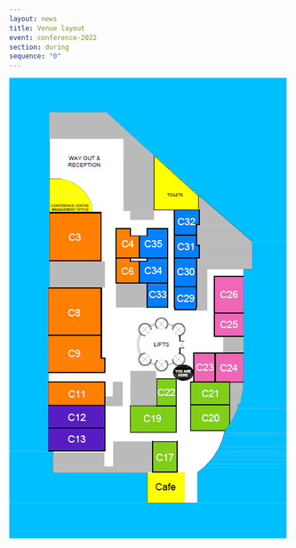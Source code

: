 ```yaml
---
layout: news
title: Venue layout
event: conference-2022
section: during
sequence: "0"
---
```

![The venue layout for the conference centre. If you are unable to view this image due for any reason, please speak to a volunteer at the venue.](/assets/images/uploads/floor-map-conference-centre-with-out-infor.png)